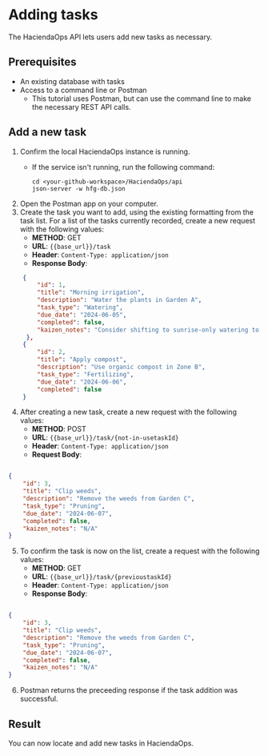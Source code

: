 # Adding tasks

The HaciendaOps API lets users add new tasks as necessary.

## Prerequisites

* An existing database with tasks
* Access to a command line or Postman
    * This tutorial uses Postman, but can use the command line to make the necessary REST API calls.

## Add a new task

1. Confirm the local HaciendaOps instance is running.
   * If the service isn't running, run the following command:

     ```shell
     cd <your-github-workspace>/HaciendaOps/api
     json-server -w hfg-db.json

2. Open the Postman app on your computer.
3. Create the task you want to add, using the existing formatting from the task list. For a list of the tasks currently recorded, create a new request with the following values:
    * **METHOD**: GET
    * **URL**: `{{base_url}}/task`
    * **Header**: `Content-Type: application/json`
    * **Response Body**:

```json
    {   
        "id": 1,
        "title": "Morning irrigation",
        "description": "Water the plants in Garden A",
        "task_type": "Watering",
        "due_date": "2024-06-05",
        "completed": false,
        "kaizen_notes": "Consider shifting to sunrise-only watering to reduce evaporation."
     },
    {
        "id": 2,
        "title": "Apply compost",
        "description": "Use organic compost in Zone B",
        "task_type": "Fertilizing",
        "due_date": "2024-06-06",
        "completed": false
    }
```

4. After creating a new task, create a new request with the following values:
    * **METHOD**: POST
    * **URL**: `{{base_url}}/task/{not-in-usetaskId}`
    * **Header**: `Content-Type: application/json`
    * **Request Body**:

```json

{
    "id": 3,
    "title": "Clip weeds",
    "description": "Remove the weeds from Garden C",
    "task_type": "Pruning",
    "due_date": "2024-06-07",
    "completed": false,
    "kaizen_notes": "N/A"
}
```

5. To confirm the task is now on the list, create a request with the following values:
    * **METHOD**: GET
    * **URL**: `{{base_url}}/task/{previoustaskId}`
    * **Header**: `Content-Type: application/json`
    * **Response Body**:

```json

{
    "id": 3,
    "title": "Clip weeds",
    "description": "Remove the weeds from Garden C",
    "task_type": "Pruning",
    "due_date": "2024-06-07",
    "completed": false,
    "kaizen_notes": "N/A"
}
```

6. Postman returns the preceeding response if the task addition was successful.

## Result

You can now locate and add new tasks in HaciendaOps.
